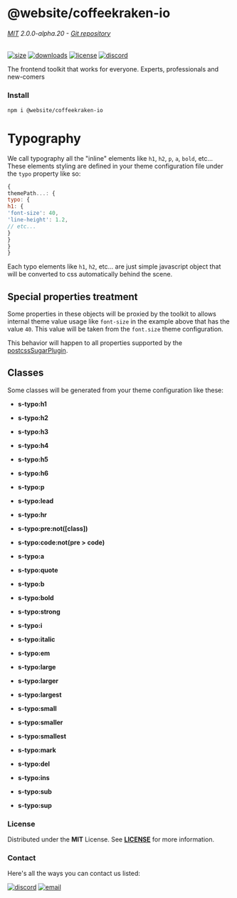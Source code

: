
<!-- header -->
# @website/coffeekraken-io

###### [MIT](./license) 2.0.0-alpha.20 - [Git repository]()

<!-- shields -->
[![size](https://shields.io/bundlephobia/min/@website/coffeekraken-io?style=for-the-badge)](https://www.npmjs.com/package/@website/coffeekraken-io)
[![downloads](https://shields.io/npm/dm/@website/coffeekraken-io?style=for-the-badge)](https://www.npmjs.com/package/@website/coffeekraken-io)
[![license](https://shields.io/npm/l/@website/coffeekraken-io?style=for-the-badge)](./LICENSE)
[![discord](https://img.shields.io/discord/940362961682333767?color=5100FF&amp;label=Join%20us%20on%20Discord&amp;style=for-the-badge)](https://discord.gg/HzycksDJ)

<!-- description -->
The frontend toolkit that works for everyone. Experts, professionals and new-comers

<!-- install -->
### Install

```shell
npm i @website/coffeekraken-io
```

<!-- body -->

<!--
/**
* @name            Typography
* @namespace       doc.css
* @type            Markdown
* @platform        md
* @status          stable
* @menu            Documentation / CSS           /doc/css/typography
*
* @since           2.0.0
* @author    Olivier Bossel <olivier.bossel@gmail.com> (https://coffeekraken.io)
*/
-->

# Typography

We call typography all the "inline" elements like `h1`, `h2`, `p`, `a`, `bold`, etc...
These elements styling are defined in your theme configuration file under the `typo` property like so:

```js
{
themePath...: {
typo: {
h1: {
'font-size': 40,
'line-height': 1.2,
// etc...
}
}
}
}
```

Each typo elements like `h1`, `h2`, etc... are just simple javascript object that will be converted to css automatically behind the scene.

## Special properties treatment

Some properties in these objects will be proxied by the toolkit to allows internal theme value usage like `font-size` in the example above that has the value `40`. This value will be taken from the `font.size` theme configuration.

This behavior will happen to all properties supported by the [postcssSugarPlugin](/api/@coffeekraken/postcss-sugar-plugin/node/utils/jsObjectToCssProperties).

## Classes

Some classes will be generated from your theme configuration like these:


-   **s-typo:h1**

-   **s-typo:h2**

-   **s-typo:h3**

-   **s-typo:h4**

-   **s-typo:h5**

-   **s-typo:h6**

-   **s-typo:p**

-   **s-typo:lead**

-   **s-typo:hr**

-   **s-typo:pre:not([class])**

-   **s-typo:code:not(pre &gt; code)**

-   **s-typo:a**

-   **s-typo:quote**

-   **s-typo:b**

-   **s-typo:bold**

-   **s-typo:strong**

-   **s-typo:i**

-   **s-typo:italic**

-   **s-typo:em**

-   **s-typo:large**

-   **s-typo:larger**

-   **s-typo:largest**

-   **s-typo:small**

-   **s-typo:smaller**

-   **s-typo:smallest**

-   **s-typo:mark**

-   **s-typo:del**

-   **s-typo:ins**

-   **s-typo:sub**

-   **s-typo:sup**


<!-- license -->
### License

Distributed under the **MIT** License. See **[LICENSE](./license)** for more information.

<!-- contact -->
### Contact

Here's all the ways you can contact us listed:

[![discord](https://img.shields.io/badge/Join%20us%20on%20discord-Join-blueviolet?style=[config.shieldsio.style]&amp;logo=discord)](https://discord.gg/HzycksDJ)
[![email](https://img.shields.io/badge/Email%20us-Go-green?style=[config.shieldsio.style]&amp;logo=Mail.Ru)](mailto:olivier.bossel@gmail.com)
